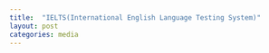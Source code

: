 ```yaml
---
title:  "IELTS(International English Language Testing System)"
layout: post
categories: media
---
```


